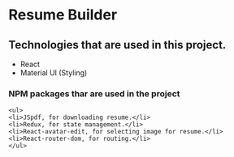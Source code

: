 # Resume Builder

## Technologies that are used in this project.
  <ul>
    <li>React</li> 
    <li>Material UI (Styling)</li>  
  </ul>
 
 ### NPM packages thar are used in the project
    <ul>
    <li>JSpdf, for downloading resume.</li> 
    <li>Redux, for state management.</li>  
    <li>React-avatar-edit, for selecting image for resume.</li>
    <li>React-router-dom, for routing.</li>
    </ul>


